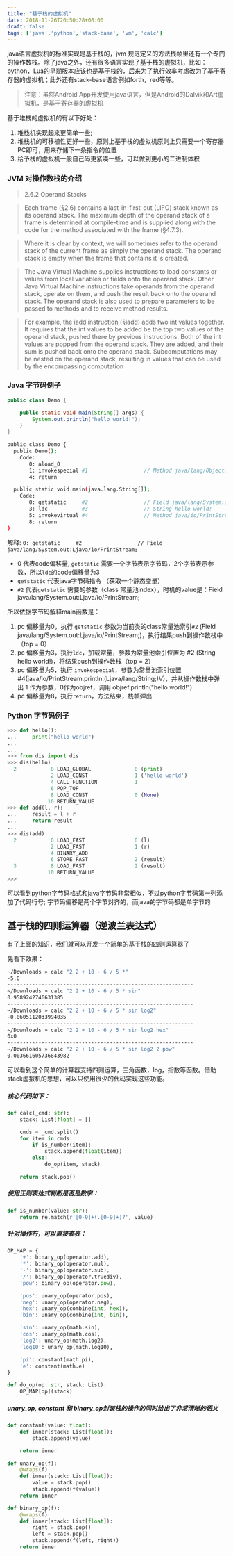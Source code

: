 ```yaml
---
title: "基于栈的虚拟机"
date: 2018-11-26T20:50:28+08:00
draft: false
tags: ['java','python','stack-base', 'vm', 'calc']
---
```


java语言虚拟机的标准实现是基于栈的，jvm 规范定义的方法栈帧里还有一个专门的操作数栈。除了java之外，还有很多语言实现了基于栈的虚拟机，比如：python，Lua的早期版本应该也是基于栈的，后来为了执行效率考虑改为了基于寄存器的虚拟机；此外还有stack-base语言例如forth，red等等。

> 注意：虽然Android App开发使用java语言，但是Android的Dalvik和Art虚拟机，是基于寄存器的虚拟机

基于堆栈的虚拟机的有以下好处：

1. 堆栈机实现起来更简单一些; 
2. 堆栈机的可移植性更好一些，原则上基于栈的虚拟机原则上只需要一个寄存器 PC即可，用来存储下一条指令的位置 
3. 给予栈的虚拟机一般自己码更紧凑一些，可以做到更小的二进制体积 

### JVM 对操作数栈的介绍
> 2.6.2 Operand Stacks

> Each frame (§2.6) contains a last-in-first-out (LIFO) stack known as its operand
stack. The maximum depth of the operand stack of a frame is determined at
compile-time and is supplied along with the code for the method associated with
the frame (§4.7.3).

> Where it is clear by context, we will sometimes refer to the operand stack of the
current frame as simply the operand stack.
The operand stack is empty when the frame that contains it is created.

> The
Java Virtual Machine supplies instructions to load constants or values from local
variables or fields onto the operand stack. Other Java Virtual Machine instructions
take operands from the operand stack, operate on them, and push the result back
onto the operand stack. The operand stack is also used to prepare parameters to be
passed to methods and to receive method results.

> For example, the iadd instruction (§iadd) adds two int values together. It requires
that the int values to be added be the top two values of the operand stack, pushed
there by previous instructions. Both of the int values are popped from the operand
stack. They are added, and their sum is pushed back onto the operand stack.
Subcomputations may be nested on the operand stack, resulting in values that can
be used by the encompassing computation

### Java 字节码例子
```java
public class Demo {

    public static void main(String[] args) {
        System.out.println("hello world!");
    }
}
```

```bash
public class Demo {
  public Demo();
    Code:
       0: aload_0
       1: invokespecial #1                  // Method java/lang/Object."<init>":()V
       4: return

  public static void main(java.lang.String[]);
    Code:
       0: getstatic     #2                  // Field java/lang/System.out:Ljava/io/PrintStream;
       3: ldc           #3                  // String hello world!
       5: invokevirtual #4                  // Method java/io/PrintStream.println:(Ljava/lang/String;)V
       8: return
}
```

解释: 
`0: getstatic     #2                  // Field java/lang/System.out:Ljava/io/PrintStream;`

- 0 代表code偏移量, `getstatic` 需要一个字节表示字节码，2个字节表示参数，所以`ldc`的code偏移量为3
- `getstatic` 代表java字节码指令 （获取一个静态变量）
- `#2` 代表`getstatic` 需要的参数（class 常量池index），时机的value是：Field java/lang/System.out:Ljava/io/PrintStream;

所以依据字节码解释main函数是：

1.  pc 偏移量为0，执行 `getstatic` 参数为当前类的class常量池索引`#2` (Field java/lang/System.out:Ljava/io/PrintStream;)，执行结果push到操作数栈中 （top = 0）
2. pc 偏移量为3，执行`ldc`，加载常量，参数为常量池索引位置为 #2 (String hello world!)，将结果push到操作数栈（top = 2）
3. pc 偏移量为5，执行 `invokespecial`，参数为常量池索引位置 #4(java/io/PrintStream.println:(Ljava/lang/String;)V)，并从操作数栈中弹出 1 作为参数，0作为objref，调用 objref.println("hello world!")
4. pc 偏移量为8，执行`return`，方法结束，栈帧弹出


### Python 字节码例子
```python
>>> def hello():
...     print("hello world")
...
...
>>> from dis import dis
>>> dis(hello)
  2           0 LOAD_GLOBAL              0 (print)
              2 LOAD_CONST               1 ('hello world')
              4 CALL_FUNCTION            1
              6 POP_TOP
              8 LOAD_CONST               0 (None)
             10 RETURN_VALUE
>>> def add(l, r):
...     result = l + r
...     return result
...
>>> dis(add)
  2           0 LOAD_FAST                0 (l)
              2 LOAD_FAST                1 (r)
              4 BINARY_ADD
              6 STORE_FAST               2 (result)
  3           8 LOAD_FAST                2 (result)
             10 RETURN_VALUE
>>>
```
可以看到python字节码格式和java字节码非常相似，不过python字节码第一列添加了代码行号; 字节码偏移是两个字节对齐的，而java的字节码都是单字节的

## 基于栈的四则运算器（逆波兰表达式）

有了上面的知识，我们就可以开发一个简单的基于栈的四则运算器了

先看下效果：
```bash
~/Downloads » calc "2 2 + 10 - 6 / 5 *"                            
-5.0
------------------------------------------------------------
~/Downloads » calc "2 2 + 10 - 6 / 5 * sin"                        
0.9589242746631385
------------------------------------------------------------
~/Downloads » calc "2 2 + 10 - 6 / 5 * sin log2"                   
-0.0605112033994035
------------------------------------------------------------
~/Downloads » calc "2 2 + 10 - 6 / 5 * sin log2 hex"               
0x0
------------------------------------------------------------
~/Downloads » calc "2 2 + 10 - 6 / 5 * sin log2 2 pow"             
0.003661605736843982
```

可以看到这个简单的计算器支持四则运算，三角函数，log，指数等函数。借助stack虚拟机的思想，可以只使用很少的代码实现这些功能。

##### 核心代码如下：
```python
def calc(_cmd: str):
    stack: List[float] = []

    cmds = _cmd.split()
    for item in cmds:
        if is_number(item):
            stack.append(float(item))
        else:
            do_op(item, stack)

    return stack.pop()
```
##### 使用正则表达式判断是否是数字：
```python
def is_number(value: str):
    return re.match(r'[0-9]+(.[0-9]+)?', value)
```

##### 针对操作符，可以直接查表：
```python
OP_MAP = {
    '+': binary_op(operator.add),
    '*': binary_op(operator.mul),
    '-': binary_op(operator.sub),
    '/': binary_op(operator.truediv),
    'pow': binary_op(operator.pow),

    'pos': unary_op(operator.pos),
    'neg': unary_op(operator.neg),
    'hex': unary_op(combine(int, hex)),
    'bin': unary_op(combine(int, bin)),

    'sin': unary_op(math.sin),
    'cos': unary_op(math.cos),
    'log2': unary_op(math.log2),
    'log10': unary_op(math.log10),

    'pi': constant(math.pi),
    'e': constant(math.e)
}

def do_op(op: str, stack: List):
    OP_MAP[op](stack)
```

##### unary_op, constant 和 binary_op封装栈的操作的同时给出了非常清晰的语义
```python
def constant(value: float):
    def inner(stack: List[float]):
        stack.append(value)

    return inner

def unary_op(f):
    @wraps(f)
    def inner(stack: List[float]):
        value = stack.pop()
        stack.append(f(value))
    return inner

def binary_op(f):
    @wraps(f)
    def inner(stack: List[float]):
        right = stack.pop()
        left = stack.pop()
        stack.append(f(left, right))
    return inner
```


